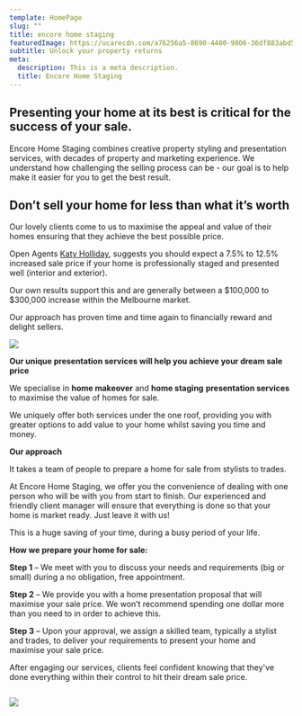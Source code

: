 ```yaml
---
template: HomePage
slug: ""
title: encore home staging
featuredImage: https://ucarecdn.com/a76256a5-8690-4400-9806-36df883abd5b/
subtitle: Unlock your property returns
meta:
  description: This is a meta description.
  title: Encore Home Staging
---
```

## **Presenting your home at its best is critical for the success of your sale.**

Encore Home Staging combines creative property styling and presentation services, with decades of property and marketing experience. We understand how challenging the selling process can be - our goal is to help make it easier for you to get the best result.

## **Don’t sell your home for less than what it’s worth**

Our lovely clients come to us to maximise the appeal and value of their homes ensuring that they achieve the best possible price.

Open Agents [Katy Holliday](https://www.openagent.com.au/blog/expert-guide-property-styling), suggests you should expect a 7.5% to 12.5% increased sale price if your home is professionally staged and presented well (interior and exterior).

Our own results support this and are generally between a $100,000 to $300,000 increase within the Melbourne market.

Our approach has proven time and time again to financially reward and delight sellers.

![](https://ucarecdn.com/f87e2c83-51d5-4032-a4e0-aad31ec0f33c/-/preview/-/enhance/91/)

 **Our unique presentation services will help you achieve your dream sale price**

We specialise in **home makeover** and **home staging** **presentation services** to maximise the value of homes for sale.

We uniquely offer both services under the one roof, providing you with greater options to add value to your home whilst saving you time and money.

**Our approach**

It takes a team of people to prepare a home for sale from stylists to trades.

At Encore Home Staging, we offer you the convenience of dealing with one person who will be with you from start to finish.  Our experienced and friendly client manager will ensure that everything is done so that your home is market ready. Just leave it with us!

This is a huge saving of your time, during a busy period of your life. 

**How we prepare your home for sale:**

**Step 1** – We meet with you to discuss your needs and requirements (big or small) during a no obligation, free appointment.

**Step 2** – We provide you with a home presentation proposal that will maximise your sale price. We won’t recommend spending one dollar more than you need to in order to achieve this.

**Step 3** – Upon your approval, we assign a skilled team, typically a stylist and trades, to deliver your requirements to present your home and maximise your sale price. 

After engaging our services, clients feel confident knowing that they've done everything within their control to hit their dream sale price.

![]()

![](https://ucarecdn.com/530e4c02-4e85-43de-9fcc-9062b9ec8b69/-/crop/1633x2322/0,45/-/preview/)
